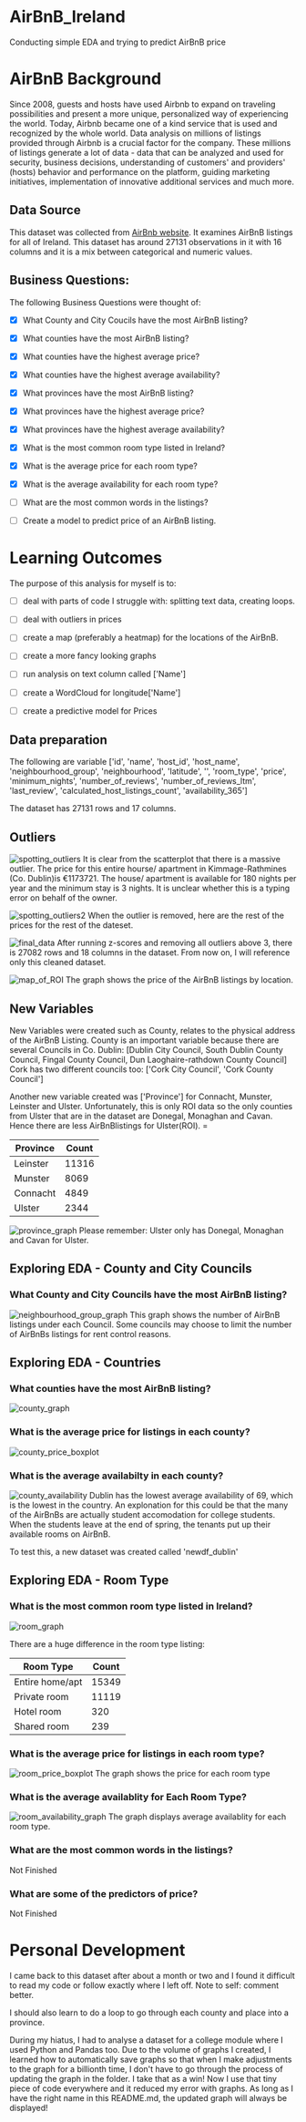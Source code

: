 # AirBnB_Ireland
Conducting simple EDA and trying to predict AirBnB price 

# AirBnB Background
Since 2008, guests and hosts have used Airbnb to expand on traveling possibilities and present a more unique, personalized way of experiencing the world. Today, Airbnb became one of a kind service that is used and recognized by the whole world. Data analysis on millions of listings provided through Airbnb is a crucial factor for the company. These millions of listings generate a lot of data - data that can be analyzed and used for security, business decisions, understanding of customers' and providers' (hosts) behavior and performance on the platform, guiding marketing initiatives, implementation of innovative additional services and much more.


## Data Source

This dataset was collected from [AirBnb website](http://insideairbnb.com/get-the-data.html). It examines AirBnB listings for all of Ireland. This dataset has around 27131 observations in it with 16 columns and it is a mix between categorical and numeric values. 


## Business Questions:
The following Business Questions were thought of:

- [x] What County and City Coucils have the most AirBnB listing?

- [x] What counties have the most AirBnB listing?
- [x] What counties have the highest average price?
- [x] What counties have the highest average availability?

- [x] What provinces have the most AirBnB listing?
- [x] What provinces have the highest average price?
- [x] What provinces have the highest average availability?

- [x] What is the most common room type listed in Ireland?
- [x] What is the average price for each room type?
- [x] What is the average availability for  each room type?

- [ ] What are the most common words in the listings?

- [ ] Create a model to predict price of an AirBnB listing.

# Learning Outcomes

The purpose of this analysis for myself is to: 
- [ ] deal with parts of code I struggle with: splitting text data, creating loops.
- [ ] deal with outliers in prices
- [ ] create a map (preferably a heatmap) for the locations of the AirBnB.
- [ ] create a more fancy looking graphs 
- [ ] run analysis on text column called ['Name'] 
- [ ] create a WordCloud for longitude['Name']
- [ ] create a predictive model for Prices 


## Data preparation
The following are variable 
['id', 'name', 'host_id', 'host_name', 'neighbourhood_group',
'neighbourhood', 'latitude', '', 'room_type', 'price',
'minimum_nights', 'number_of_reviews', 'number_of_reviews_ltm',
'last_review', 'calculated_host_listings_count', 'availability_365']

The dataset has 27131 rows and 17 columns.

## Outliers
![spotting_outliers](https://github.com/kjonina/AirBnB_Ireland/blob/main/Graphs/spotting_outliers.png)
It is clear from the scatterplot that there is a massive outlier. The price for this entire hourse/ apartment in Kimmage-Rathmines (Co. Dublin)is €1173721. The house/ apartment is available for 180 nights per year and the minimum stay is 3 nights. It is unclear whether this is a typing error on behalf of the owner.

![spotting_outliers2](https://github.com/kjonina/AirBnB_Ireland/blob/main/Graphs/spotting_outliers2.png)
When the outlier is removed, here are the rest of the prices for the rest of the dateset.

![final_data](https://github.com/kjonina/AirBnB_Ireland/blob/main/Graphs/final_data.png)
After running z-scores and removing all outliers above 3, there is 27082 rows and 18 columns in the dataset. From now on, I will reference only this cleaned dataset.


![map_of_ROI](https://github.com/kjonina/AirBnB_Ireland/blob/main/Graphs/map_of_ROI.png)
The graph shows the price of the AirBnB listings by location. 

## New Variables
New Variables were created such as County, relates to the physical address of the AirBnB Listing.  County is an important variable because there are several Councils in Co. Dublin:
[Dublin City Council, South Dublin County Council, Fingal County Council, Dun Laoghaire-rathdown County Council]
Cork has two different councils too: ['Cork City Council', 'Cork County Council']


Another new variable created was ['Province'] for Connacht, Munster, Leinster and Ulster. Unfortunately, this is only ROI data so the only counties from Ulster that are in the dataset are Donegal, Monaghan and Cavan.
Hence there are less AirBnBlistings for Ulster(ROI). =

| Province | Count |
| ----------| ------------- |
| Leinster | 11316 |
|  Munster| 8069 |
| Connacht | 4849 |
| Ulster | 2344 |

![province_graph](https://github.com/kjonina/AirBnB_Ireland/blob/main/Graphs/province_graph.png)
Please remember: Ulster only has Donegal, Monaghan and Cavan for Ulster.

## Exploring EDA - County and City Councils

### What County and City Councils have the most AirBnB listing?

![neighbourhood_group_graph](https://github.com/kjonina/AirBnB_Ireland/blob/main/Graphs/neighbourhood_group_graph.png)
This graph shows the number of AirBnB listings under each Council. Some councils may choose to limit the number of AirBnBs listings for rent control reasons. 


## Exploring EDA - Countries

### What counties have the most AirBnB listing?

![county_graph](https://github.com/kjonina/AirBnB_Ireland/blob/main/Graphs/county_graph.png)

### What is the average price for listings in each county?

![county_price_boxplot](https://github.com/kjonina/AirBnB_Ireland/blob/main/Graphs/county_price_boxplot.png)

### What is the average  availabilty in each county?

![county_availability](https://github.com/kjonina/AirBnB_Ireland/blob/main/Graphs/county_availability_graph.png)
Dublin has the lowest average availability of 69, which is the lowest in the country. An explonation for this could be that the many of the AirBnBs are actually student accomodation for college students. When the students leave at the end of spring, the tenants put up their available rooms on AirBnB.

To test this, a new dataset was created called 'newdf_dublin'

## Exploring EDA - Room Type

### What is the most common room type listed in Ireland?

![room_graph](https://github.com/kjonina/AirBnB_Ireland/blob/main/Graphs/room_graph.png)

There are a huge difference in the room type listing:


| Room Type        | Count         |
| ---------------- | ------------- |
| Entire home/apt  | 15349         |
| Private room     | 11119         |
| Hotel room       | 320           |
| Shared room      | 239           |


### What is the average price for listings in each room type?
![room_price_boxplot](https://github.com/kjonina/AirBnB_Ireland/blob/main/Graphs/room_price_boxplot.png)
The graph shows the price for each room type

### What is the average availablity for Each Room Type?
![room_availability_graph](https://github.com/kjonina/AirBnB_Ireland/blob/main/Graphs/room_availability_graph.png)
The graph displays average availablity for each room type. 


### What are the most common words in the listings?
Not Finished

### What are some of the predictors of price?
Not Finished

# Personal Development
I came back to this dataset after about a month or two and I found it difficult to read my code or follow exactly where I left off. 
Note to self: comment better. 

I should also learn to do a loop to go through each county and place into a province. 

During my hiatus, I had to analyse a dataset for a college module where I used Python and Pandas too. Due to the volume of graphs I created, I learned how to automatically save graphs so that when I make adjustments to the graph for a billionth time, I don't have to go through the process of updating the graph in the folder. I take that as a win!
Now I use that tiny piece of code everywhere and it reduced my error with graphs. As long as I have the right name in this README.md, the updated graph will always be displayed!
